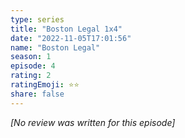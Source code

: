 ```yaml
---
type: series
title: "Boston Legal 1x4"
date: "2022-11-05T17:01:56"
name: "Boston Legal"
season: 1
episode: 4
rating: 2
ratingEmoji: ⭐️⭐️
share: false
---
```


*[No review was written for this episode]*
